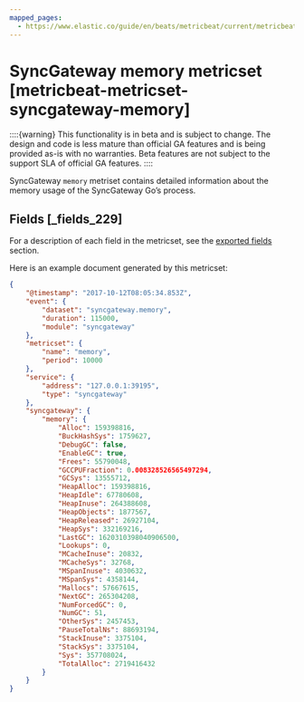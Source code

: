```yaml
---
mapped_pages:
  - https://www.elastic.co/guide/en/beats/metricbeat/current/metricbeat-metricset-syncgateway-memory.html
---
```


# SyncGateway memory metricset [metricbeat-metricset-syncgateway-memory]

::::{warning}
This functionality is in beta and is subject to change. The design and code is less mature than official GA features and is being provided as-is with no warranties. Beta features are not subject to the support SLA of official GA features.
::::


SyncGateway `memory` metriset contains detailed information about the memory usage of the SyncGateway Go’s process.

## Fields [_fields_229]

For a description of each field in the metricset, see the [exported fields](/reference/metricbeat/exported-fields-syncgateway.md) section.

Here is an example document generated by this metricset:

```json
{
    "@timestamp": "2017-10-12T08:05:34.853Z",
    "event": {
        "dataset": "syncgateway.memory",
        "duration": 115000,
        "module": "syncgateway"
    },
    "metricset": {
        "name": "memory",
        "period": 10000
    },
    "service": {
        "address": "127.0.0.1:39195",
        "type": "syncgateway"
    },
    "syncgateway": {
        "memory": {
            "Alloc": 159398816,
            "BuckHashSys": 1759627,
            "DebugGC": false,
            "EnableGC": true,
            "Frees": 55790048,
            "GCCPUFraction": 0.008328526565497294,
            "GCSys": 13555712,
            "HeapAlloc": 159398816,
            "HeapIdle": 67780608,
            "HeapInuse": 264388608,
            "HeapObjects": 1877567,
            "HeapReleased": 26927104,
            "HeapSys": 332169216,
            "LastGC": 1620310398040906500,
            "Lookups": 0,
            "MCacheInuse": 20832,
            "MCacheSys": 32768,
            "MSpanInuse": 4030632,
            "MSpanSys": 4358144,
            "Mallocs": 57667615,
            "NextGC": 265304208,
            "NumForcedGC": 0,
            "NumGC": 51,
            "OtherSys": 2457453,
            "PauseTotalNs": 88693194,
            "StackInuse": 3375104,
            "StackSys": 3375104,
            "Sys": 357708024,
            "TotalAlloc": 2719416432
        }
    }
}
```



